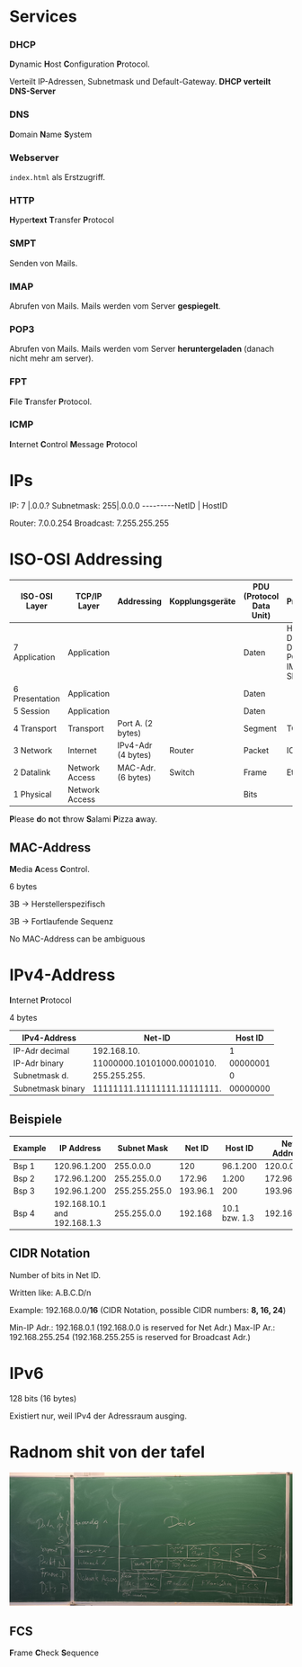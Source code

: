# Services
### DHCP
**D**ynamic **H**ost **C**onfiguration **P**rotocol.

Verteilt IP-Adressen, Subnetmask und Default-Gateway. **DHCP verteilt DNS-Server**

### DNS
**D**omain **N**ame **S**ystem

### Webserver
`index.html` als Erstzugriff.

### HTTP
**H**yper**text** **T**ransfer **P**rotocol

### SMPT
Senden von Mails.

### IMAP
Abrufen von Mails.
Mails werden vom Server **gespiegelt**.

### POP3
Abrufen von Mails.
Mails werden vom Server **heruntergeladen** (danach nicht mehr am server).

### FPT
**F**ile **T**ransfer **P**rotocol.

### ICMP
**I**nternet **C**ontrol **M**essage **P**rotocol

# IPs

IP:         7  |.0.0.?
Subnetmask: 255|.0.0.0
---------NetID | HostID

Router: 7.0.0.254
Broadcast: 7.255.255.255

# ISO-OSI Addressing

| ISO-OSI Layer | TCP/IP Layer | Addressing | Kopplungsgeräte | **PDU** (Protocol Data Unit) | Protokolle |
| ------------- | ------------ | ---------- | ---------------- | ----------------------- | ---------- |
| 7 Application | Application  |            |                  | Daten                   | HTTPS(s), DHCP, DNS, FTP, POP3, IMAP, SMTP |
| 6 Presentation | Application |            |                  | Daten                   |            |
| 5 Session      | Application |            |                  | Daten                   |            |
| 4 Transport    | Transport   | Port A. (2 bytes) |           | Segment                 | TCP, UDP   |
| 3 Network      | Internet    | IPv4-Adr (4 bytes) | Router   | Packet                  | ICMP       |
| 2 Datalink     | Network Access | MAC-Adr. (6 bytes) | Switch | Frame                  | Ethernet   |
| 1 Physical     | Network Access |         |                  | Bits                    |            |
**P**lease **d**o **n**ot **t**hrow **S**alami **P**izza **a**way.

## MAC-Address
**M**edia **A**cess **C**ontrol.

6 bytes

3B -> Herstellerspezifisch

3B -> Fortlaufende Sequenz

No MAC-Address can be ambiguous

# IPv4-Address

**I**nternet **P**rotocol

4 bytes

| IPv4-Address | Net-ID | Host ID |
| ------------ | ------ | ------- |
| IP-Adr decimal | 192.168.10. | 1 |
| IP-Adr binary | 11000000.10101000.0001010. | 00000001 |
| Subnetmask d. | 255.255.255. | 0 |
| Subnetmask binary | 11111111.11111111.11111111. | 00000000 |

## Beispiele
| Example | IP Address    | Subnet Mask   | Net ID  | Host ID  | Net Address   | Broadcast Address   |
|---------|---------------|---------------|---------|----------|---------------|---------------------|
| Bsp 1   | 120.96.1.200  | 255.0.0.0     | 120     | 96.1.200 | 120.0.0.0     | 120.255.255.255     |
| Bsp 2   | 172.96.1.200  | 255.255.0.0   | 172.96  | 1.200    | 172.96.0.0    | 120.96.255.255      |
| Bsp 3   | 192.96.1.200  | 255.255.255.0 | 193.96.1| 200      | 193.96.1.0    | 193.96.1.255        |
| Bsp 4   | 192.168.10.1 and 192.168.1.3 | 255.255.0.0 | 192.168 | 10.1 bzw. 1.3 | 192.168.0.0 | 192.168.255.255 |

## CIDR Notation
Number of bits in Net ID.

Written like: A.B.C.D/n

Example: 192.168.0.0/**16** (CIDR Notation, possible CIDR numbers: **8, 16, 24**)

Min-IP Adr.: 192.168.0.1 (192.168.0.0 is reserved for Net Adr.)
Max-IP Ar.: 192.168.255.254 (192.168.255.255 is reserved for Broadcast Adr.)

# IPv6
128 bits (16 bytes)

Existiert nur, weil IPv4 der Adressraum ausging.

# Radnom shit von der tafel
![](Tafelbild.jpeg)

## FCS
**F**rame **C**heck **S**equence